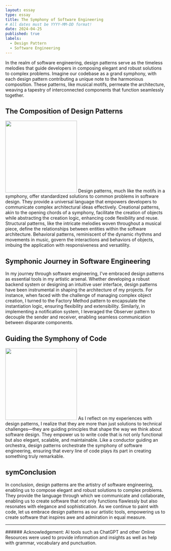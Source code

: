 ```yaml
---
layout: essay
type: essay
title: The Symphony of Software Engineering
# All dates must be YYYY-MM-DD format!
date: 2024-04-25
published: true
labels:
  - Design Pattern
  - Software Engineering
---
```


In the realm of software engineering, design patterns serve as the timeless melodies that guide developers in composing elegant and robust solutions to complex problems. Imagine our codebase as a grand symphony, with each design pattern contributing a unique note to the harmonious composition. These patterns, like musical motifs, permeate the architecture, weaving a tapestry of interconnected components that function seamlessly together.

## The Composition of Design Patterns
<img width="225px" 
     class="rounded float-start pe-4" 
     src="https://media.istockphoto.com/id/503654284/vector/colorful-background-with-music-notes.jpg?s=612x612&w=0&k=20&c=186kG0fGkE9heIRolq4Ndpdu60vSunk50ZY7TNvoax0=">
Design patterns, much like the motifs in a symphony, offer standardized solutions to common problems in software design. They provide a universal language that empowers developers to communicate complex architectural ideas effectively. Creational patterns, akin to the opening chords of a symphony, facilitate the creation of objects while abstracting the creation logic, enhancing code flexibility and reuse. Structural patterns, like the intricate melodies woven throughout a musical piece, define the relationships between entities within the software architecture. Behavioral patterns, reminiscent of the dynamic rhythms and movements in music, govern the interactions and behaviors of objects, imbuing the application with responsiveness and versatility.

## Symphonic Journey in Software Engineering
In my journey through software engineering, I've embraced design patterns as essential tools in my artistic arsenal. Whether developing a robust backend system or designing an intuitive user interface, design patterns have been instrumental in shaping the architecture of my projects. For instance, when faced with the challenge of managing complex object creation, I turned to the Factory Method pattern to encapsulate the instantiation logic, ensuring flexibility and extensibility. Similarly, in implementing a notification system, I leveraged the Observer pattern to decouple the sender and receiver, enabling seamless communication between disparate components.

## Guiding the Symphony of Code
<img width="225px" 
     class="rounded float-start pe-4" 
     src="https://t4.ftcdn.net/jpg/05/25/58/89/360_F_525588993_Y6cGlcajMvXsTTQzwnM4Px1nfBy9Tbux.jpg">
As I reflect on my experiences with design patterns, I realize that they are more than just solutions to technical challenges—they are guiding principles that shape the way we think about software design. They empower us to write code that is not only functional but also elegant, scalable, and maintainable. Like a conductor guiding an orchestra, design patterns orchestrate the symphony of software engineering, ensuring that every line of code plays its part in creating something truly remarkable.

## symConclusion
In conclusion, design patterns are the artistry of software engineering, enabling us to compose elegant and robust solutions to complex problems. They provide the language through which we communicate and collaborate, enabling us to create software that not only functions flawlessly but also resonates with elegance and sophistication. As we continue to paint with code, let us embrace design patterns as our artistic tools, empowering us to create software that inspires awe and admiration in equal measure.

<hr>
###### Acknowledgement: AI tools such as ChatGPT and other Online Resources were used to provide information and insights as well as help with grammar, vocabulary and punctuation.
